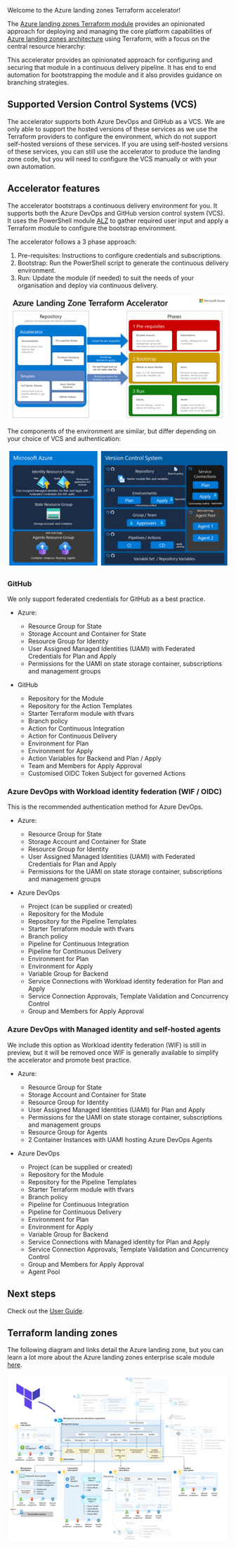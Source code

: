 <!-- markdownlint-disable first-line-heading first-line-h1 -->
Welcome to the Azure landing zones Terraform accelerator!

The [Azure landing zones Terraform module][alz_tf_registry] provides an opinionated approach for deploying and managing the core platform capabilities of [Azure landing zones architecture][alz_architecture] using Terraform, with a focus on the central resource hierarchy:

This accelerator provides an opinionated approach for configuring and securing that module in a continuous delivery pipeline. It has end to end automation for bootstrapping the module and it also provides guidance on branching strategies.

## Supported Version Control Systems (VCS)

The accelerator supports both Azure DevOps and GitHub as a VCS. We are only able to support the hosted versions of these services as we use the Terraform providers to configure the environment, which do not support self-hosted versions of these services. If you are using self-hosted versions of these services, you can still use the accelerator to produce the landing zone code, but you will need to configure the VCS manually or with your own automation.

## Accelerator features

The accelerator bootstraps a continuous delivery environment for you. It supports both the Azure DevOps and GitHub version control system (VCS). It uses the PowerShell module [ALZ](https://www.powershellgallery.com/packages/ALZ) to gather required user input and apply a Terraform module to configure the bootstrap environment.

The accelerator follows a 3 phase approach:

1. Pre-requisites: Instructions to configure credentials and subscriptions.
2. Bootstrap: Run the PowerShell script to generate the continuous delivery environment.
3. Run: Update the module (if needed) to suit the needs of your organisation and deploy via continuous delivery.

![Azure landing zone accelerator process][alz_accelerator_overview]

The components of the environment are similar, but differ depending on your choice of VCS and authentication:

![Components][components]

### GitHub

We only support federated credentials for GitHub as a best practice.

- Azure:
  - Resource Group for State
  - Storage Account and Container for State
  - Resource Group for Identity
  - User Assigned Managed Identities (UAMI) with Federated Credentials for Plan and Apply
  - Permissions for the UAMI on state storage container, subscriptions and management groups

- GitHub
  - Repository for the Module
  - Repository for the Action Templates
  - Starter Terraform module with tfvars
  - Branch policy
  - Action for Continuous Integration
  - Action for Continuous Delivery
  - Environment for Plan
  - Environment for Apply
  - Action Variables for Backend and Plan / Apply
  - Team and Members for Apply Approval
  - Customised OIDC Token Subject for governed Actions

### Azure DevOps with Workload identity federation (WIF / OIDC)

This is the recommended authentication method for Azure DevOps.

- Azure:
  - Resource Group for State
  - Storage Account and Container for State
  - Resource Group for Identity
  - User Assigned Managed Identities (UAMI) with Federated Credentials for Plan and Apply
  - Permissions for the UAMI on state storage container, subscriptions and management groups

- Azure DevOps
  - Project (can be supplied or created)
  - Repository for the Module
  - Repository for the Pipeline Templates
  - Starter Terraform module with tfvars
  - Branch policy
  - Pipeline for Continuous Integration
  - Pipeline for Continuous Delivery
  - Environment for Plan
  - Environment for Apply
  - Variable Group for Backend
  - Service Connections with Workload identity federation for Plan and Apply
  - Service Connection Approvals, Template Validation and Concurrency Control
  - Group and Members for Apply Approval

### Azure DevOps with Managed identity and self-hosted agents

We include this option as Workload identity federation (WIF) is still in preview, but it will be removed once WIF is generally available to simplify the accelerator and promote best practice.

- Azure:
  - Resource Group for State
  - Storage Account and Container for State
  - Resource Group for Identity
  - User Assigned Managed Identities (UAMI) for Plan and Apply
  - Permissions for the UAMI on state storage container, subscriptions and management groups
  - Resource Group for Agents
  - 2 Container Instances with UAMI hosting Azure DevOps Agents

- Azure DevOps
  - Project (can be supplied or created)
  - Repository for the Module
  - Repository for the Pipeline Templates
  - Starter Terraform module with tfvars
  - Branch policy
  - Pipeline for Continuous Integration
  - Pipeline for Continuous Delivery
  - Environment for Plan
  - Environment for Apply
  - Variable Group for Backend
  - Service Connections with Managed identity for Plan and Apply
  - Service Connection Approvals, Template Validation and Concurrency Control
  - Group and Members for Apply Approval
  - Agent Pool

## Next steps

Check out the [User Guide](User-Guide).

## Terraform landing zones

The following diagram and links detail the Azure landing zone, but you can learn a lot more about the Azure landing zones enterprise scale module [here](https://github.com/Azure/terraform-azurerm-caf-enterprise-scale/wiki).

![Azure landing zone conceptual architecture][alz_tf_overview]

 [//]: # (*****************************)
 [//]: # (INSERT IMAGE REFERENCES BELOW)
 [//]: # (*****************************)

[alz_accelerator_overview]: media/alz-terraform-acclerator.png "A process flow showing the areas covered by the Azure landing zones Terraform accelerator."
[components]: media/components.png "The components deployed by the accelerator."

[alz_tf_overview]: media/alz-tf-module-overview.png "A conceptual architecture diagram highlighting the design areas covered by the Azure landing zones Terraform module."

 [//]: # (************************)
 [//]: # (INSERT LINK LABELS BELOW)
 [//]: # (************************)

[alz_tf_registry]:  https://registry.terraform.io/modules/Azure/caf-enterprise-scale/azurerm/latest "Terraform Registry: Azure landing zones Terraform module"
[alz_architecture]: https://learn.microsoft.com/azure/cloud-adoption-framework/ready/landing-zone#azure-landing-zone-conceptual-architecture
